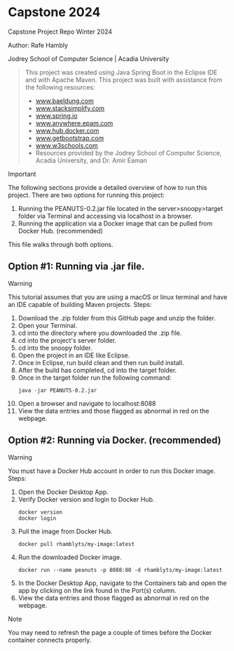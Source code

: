 # Capstone 2024
Capstone Project Repo Winter 2024

Author: Rafe Hambly

Jodrey School of Computer Science | Acadia University

> This project was created using Java Spring Boot in the Eclipse IDE and with Apache Maven.
This project was built with assistance from the following resources:
> - www.baeldung.com
> - www.stacksimplify.com
> - www.spring.io
> - www.anywhere.epam.com
> - www.hub.docker.com
> - www.getbootstrap.com
> - www.w3schools.com
> - Resources provided by the Jodrey School of Computer Science, Acadia University, and Dr. Amir Eaman

> [!IMPORTANT]
> The following sections provide a detailed overview of how to run this project.
> There are two options for running this project:
> 1. Running the PEANUTS-0.2.jar file located in the server>snoopy>target folder via Terminal and accessing via localhost in a browser.
> 2. Running the application via a Docker image that can be pulled from Docker Hub. (recommended)
>
>This file walks through both options.

## Option #1: Running via .jar file.
> [!WARNING]
> This tutorial assumes that you are using a macOS or linux terminal and have an IDE capable of building Maven projects.
Steps:
1. Download the .zip folder from this GitHub page and unzip the folder.
2. Open your Terminal.
3. cd into the directory where you downloaded the .zip file.
4. cd into the project's server folder.
5. cd into the snoopy folder.
6. Open the project in an IDE like Eclipse.
7. Once in Eclipse, run build clean and then run build install.
8. After the build has completed, cd into the target folder.
9. Once in the target folder run the following command:
   ```
   java -jar PEANUTS-0.2.jar
   ```
10. Open a browser and navigate to localhost:8088
11. View the data entries and those flagged as abnormal in red on the webpage.

## Option #2: Running via Docker. (recommended)
> [!WARNING]
> You must have a Docker Hub account in order to run this Docker image.
Steps:
1. Open the Docker Desktop App.
2. Verify Docker version and login to Docker Hub.
   ```
   docker version
   docker login
   ```
3. Pull the image from Docker Hub.
   ```
   docker pull rhamblyts/my-image:latest
   ```
4. Run the downloaded Docker image.
   ```
   docker run --name peanuts -p 8088:80 -d rhamblyts/my-image:latest
   ```
5. In the Docker Desktop App, navigate to the Containers tab and open the app by clicking on the link found in the Port(s) column.
6. View the data entries and those flagged as abnormal in red on the webpage.
> [!NOTE]
> You may need to refresh the page a couple of times before the Docker container connects properly.
